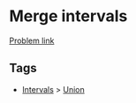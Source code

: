 # Merge intervals

[Problem link](https://leetcode.com/problems/merge-intervals)

## Tags

* [Intervals](/README.md#Intervals) > [Union](/README.md#Intervals-Union)
